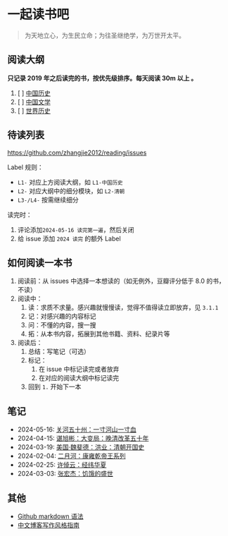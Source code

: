 # 一起读书吧

> 为天地立心，为生民立命；为往圣继绝学，为万世开太平。

## 阅读大纲

**只记录 2019 年之后读完的书，按优先级排序。每天阅读 30m 以上 。**

1. [ ] [中国历史](./chinese-history/中国历史-entry.md)
2. [ ] [中国文学](./chinese-literature/中国文学-entry.md)
3. [ ] [世界历史](./world-history/世界历史-entry.md)

## 待读列表

<https://github.com/zhangjie2012/reading/issues>

Label 规则：

- `L1-` 对应上方阅读大纲，如 `L1-中国历史`
- `L2-` 对应大纲中的细分模块，如 `L2-清朝`
- `L3-/L4-` 按需继续细分

读完时：

1. 评论添加`2024-05-16 读完第一遍`，然后关闭
2. 给 issue 添加 `2024 读完` 的额外 Label

## 如何阅读一本书

1. 阅读前：从 issues 中选择一本想读的（如无例外，豆瓣评分低于 8.0 的书，不读）
2. 阅读中：
   1. 读：求质不求量。感兴趣就慢慢读，觉得不值得读立即放弃，见 `3.1.1`
   2. 记：对感兴趣的内容标记
   3. 问：不懂的内容，搜一搜
   4. 拓：从本书内容，拓展到其他书籍、资料、纪录片等
3. 阅读后：
   1. 总结：写笔记（可选）
   2. 标记：
      1. 在 issue 中标记读完或者放弃
      2. 在对应的阅读大纲中标记读完
   3. 回到 `1.` 开始下一本

## 笔记

- 2024-05-16: [关河五十州：一寸河山一寸血](chinese-history/关河五十州-一寸河山一寸血.md)
- 2024-04-15: [谌旭彬：大变局：晚清改革五十年](chinese-history/谌旭彬-大变局.md)
- 2024-03-19: [美国·魏斐德：洪业：清朝开国史](chinese-history/魏斐德-洪业-清朝开国史.md)
- 2024-02-04: [二月河：康雍乾帝王系列](chinese-history/二月河-康雍乾系列.md)
- 2024-02-25: [许倬云：经纬华夏](chinese-history/许倬云-经纬华夏.md)
- 2024-03-03: [张宏杰：饥饿的盛世](chinese-history/张宏杰-饥饿的盛世.md)

## 其他

- [Github markdown 语法](https://docs.github.com/en/get-started/writing-on-github/getting-started-with-writing-and-formatting-on-github/basic-writing-and-formatting-syntax)
- [中文博客写作风格指南](https://www.zhangjiee.com/blog/2018/blog-style-guide.html)
